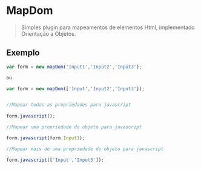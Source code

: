 # MapDom 

>Simples plugin para mapeamentos de elementos Html, implementado Orientação a Objetos.

## Exemplo

```js
var form = new mapDom('Input1','Input2','Input3');

ou

var form = new mapDom(['Input','Input2','Input3']);


//Mapear todas as propriedades para javascript
 
form.javascript();

//Mapear uma propriedade do objeto para javascript

form.javascript(form.Input1);

//Mapear mais de uma propriedade do objeto para javascript

form.javascript(['Input','Input3']);


